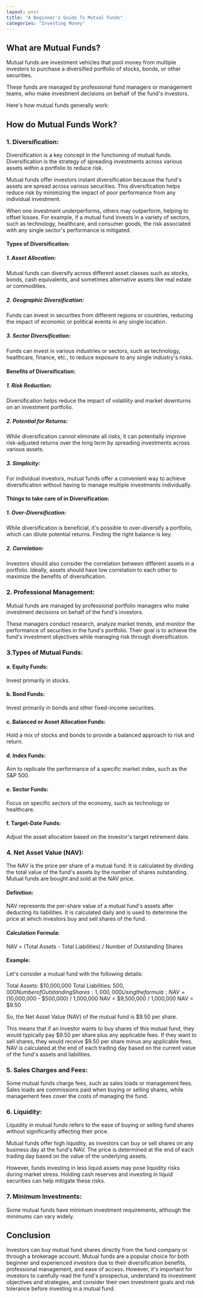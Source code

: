 ```yaml
---
layout: post
title: "A Beginner's Guide To Mutual Funds"
categories: "Investing Money"
---
```

## What are Mutual Funds?

Mutual funds are investment vehicles that pool money from multiple investors to purchase a diversified portfolio of stocks, bonds, or other securities.

These funds are managed by professional fund managers or management teams, who make investment decisions on behalf of the fund's investors.

Here's how mutual funds generally work:

## How do Mutual Funds Work?

### 1. Diversification: 

Diversification is a key concept in the functioning of mutual funds. Diversification is the strategy of spreading investments across various assets within a portfolio to reduce risk. 

Mutual funds offer investors instant diversification because the fund's assets are spread across various securities. This diversification helps reduce risk by minimizing the impact of poor performance from any individual investment.

When one investment underperforms, others may outperform, helping to offset losses. For example, if a mutual fund invests in a variety of sectors, such as technology, healthcare, and consumer goods, the risk associated with any single sector's performance is mitigated.

#### Types of Diversification:

##### 1. Asset Allocation:
Mutual funds can diversify across different asset classes such as stocks, bonds, cash equivalents, and sometimes alternative assets like real estate or commodities.

##### 2. Geographic Diversification:
Funds can invest in securities from different regions or countries, reducing the impact of economic or political events in any single location.

##### 3. Sector Diversification:
Funds can invest in various industries or sectors, such as technology, healthcare, finance, etc., to reduce exposure to any single industry's risks.

#### Benefits of Diversification:

##### 1. Risk Reduction:
Diversification helps reduce the impact of volatility and market downturns on an investment portfolio.

##### 2. Potential for Returns:
While diversification cannot eliminate all risks, it can potentially improve risk-adjusted returns over the long term by spreading investments across various assets.

##### 3. Simplicity:
For individual investors, mutual funds offer a convenient way to achieve diversification without having to manage multiple investments individually.

#### Things to take care of in Diversification:

##### 1. Over-Diversification:
While diversification is beneficial, it's possible to over-diversify a portfolio, which can dilute potential returns. Finding the right balance is key.

##### 2. Correlation:
Investors should also consider the correlation between different assets in a portfolio. Ideally, assets should have low correlation to each other to maximize the benefits of diversification.

### 2. Professional Management: 

Mutual funds are managed by professional portfolio managers who make investment decisions on behalf of the fund's investors.

These managers conduct research, analyze market trends, and monitor the performance of securities in the fund's portfolio. Their goal is to achieve the fund's investment objectives while managing risk through diversification.

### 3.Types of Mutual Funds:

#### a. Equity Funds: 
Invest primarily in stocks.

#### b. Bond Funds: 
Invest primarily in bonds and other fixed-income securities.

#### c. Balanced or Asset Allocation Funds:
Hold a mix of stocks and bonds to provide a balanced approach to risk and return.

#### d. Index Funds:
Aim to replicate the performance of a specific market index, such as the S&P 500.

#### e. Sector Funds:
Focus on specific sectors of the economy, such as technology or healthcare.

#### f. Target-Date Funds:
Adjust the asset allocation based on the investor's target retirement date.

### 4. Net Asset Value (NAV):
The NAV is the price per share of a mutual fund. It is calculated by dividing the total value of the fund's assets by the number of shares outstanding. Mutual funds are bought and sold at the NAV price.

#### Definition:
NAV represents the per-share value of a mutual fund's assets after deducting its liabilities. It is calculated daily and is used to determine the price at which investors buy and sell shares of the fund.

#### Calculation Formula:
NAV = (Total Assets - Total Liabilities) / Number of Outstanding Shares

#### Example:
Let's consider a mutual fund with the following details:

Total Assets: $10,000,000
Total Liabilities: $500,000
Number of Outstanding Shares: 1,000,000
Using the formula:
NAV = ($10,000,000 - $500,000) / 1,000,000
NAV = $9,500,000 / 1,000,000
NAV = $9.50

So, the Net Asset Value (NAV) of the mutual fund is $9.50 per share.

This means that if an investor wants to buy shares of this mutual fund, they would typically pay $9.50 per share plus any applicable fees. If they want to sell shares, they would receive $9.50 per share minus any applicable fees. NAV is calculated at the end of each trading day based on the current value of the fund's assets and liabilities.

### 5. Sales Charges and Fees: 
Some mutual funds charge fees, such as sales loads or management fees. Sales loads are commissions paid when buying or selling shares, while management fees cover the costs of managing the fund.

### 6. Liquidity:
Liquidity in mutual funds refers to the ease of buying or selling fund shares without significantly affecting their price. 

Mutual funds offer high liquidity, as investors can buy or sell shares on any business day at the fund's NAV. The price is determined at the end of each trading day based on the value of the underlying assets.

However, funds investing in less liquid assets may pose liquidity risks during market stress. Holding cash reserves and investing in liquid securities can help mitigate these risks.

### 7. Minimum Investments: 
Some mutual funds have minimum investment requirements, although the minimums can vary widely.

## Conclusion
Investors can buy mutual fund shares directly from the fund company or through a brokerage account. Mutual funds are a popular choice for both beginner and experienced investors due to their diversification benefits, professional management, and ease of access. However, it's important for investors to carefully read the fund's prospectus, understand its investment objectives and strategies, and consider their own investment goals and risk tolerance before investing in a mutual fund.
